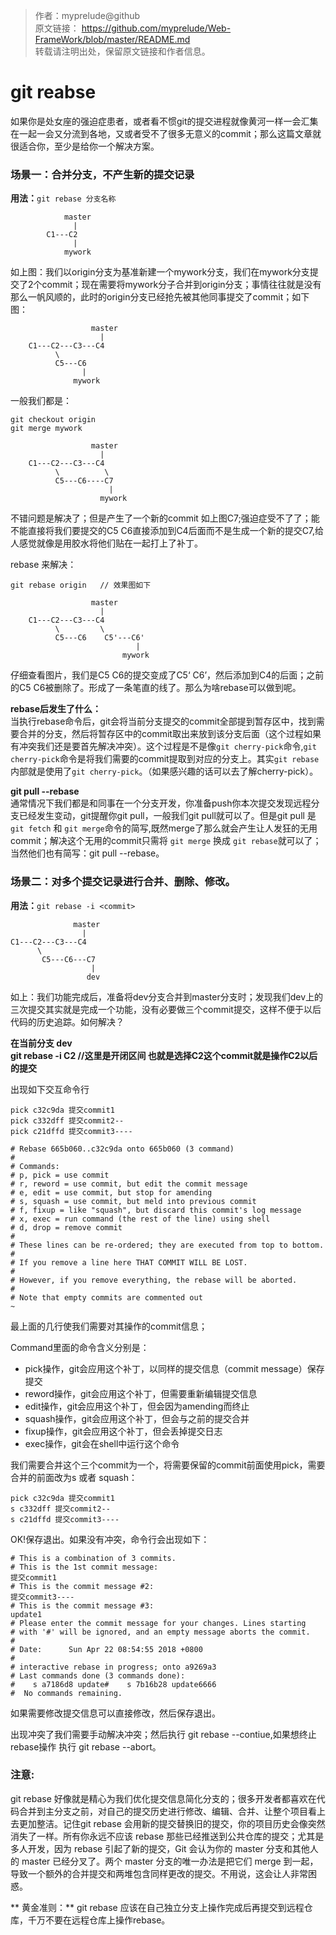 >作者：myprelude@github  
原文链接： https://github.com/myprelude/Web-FrameWork/blob/master/README.md  
转载请注明出处，保留原文链接和作者信息。
# git reabse
如果你是处女座的强迫症患者，或者看不惯git的提交进程就像黄河一样一会汇集在一起一会又分流到各地，又或者受不了很多无意义的commit；那么这篇文章就很适合你，至少是给你一个解决方案。

### 场景一：合并分支，不产生新的提交记录

**用法：**`git rebase 分支名称`

```
            master
              |
        C1---C2
              |
            mywork
```

如上图：我们以origin分支为基准新建一个mywork分支，我们在mywork分支提交了2个commit；现在需要将mywork分子合并到origin分支；事情往往就是没有那么一帆风顺的，此时的origin分支已经抢先被其他同事提交了commit；如下图：

```
                  master
                    |
    C1---C2---C3---C4
          \
          C5---C6
                |
              mywork
```

一般我们都是：
```
git checkout origin
git merge mywork
```
```
                  master
                    |
    C1---C2---C3---C4
          \          \
          C5---C6----C7
                      |
                    mywork
```

不错问题是解决了；但是产生了一个新的commit 如上图C7;强迫症受不了了；能不能直接将我们要提交的C5 C6直接添加到C4后面而不是生成一个新的提交C7,给人感觉就像是用胶水将他们贴在一起打上了补丁。

rebase 来解决：
```
git rebase origin   // 效果图如下
```
```
                  master
                    |
    C1---C2---C3---C4
          \         \
          C5---C6    C5'---C6'
                            |
                         mywork
```

仔细查看图片，我们是C5 C6的提交变成了C5‘ C6’，然后添加到C4的后面；之前的C5 C6被删除了。形成了一条笔直的线了。那么为啥rebase可以做到呢。

**rebase后发生了什么：**  
当执行rebase命令后，git会将当前分支提交的commit全部提到暂存区中，找到需要合并的分支，然后将暂存区中的commit取出来放到该分支后面（这个过程如果有冲突我们还是要首先解决冲突）。这个过程是不是像`git cherry-pick`命令,`git cherry-pick`命令是将我们需要的commit提取到对应的分支上。其实`git rebase`内部就是使用了`git cherry-pick`。（如果感兴趣的话可以去了解cherry-pick）。

**git pull --rebase**  
通常情况下我们都是和同事在一个分支开发，你准备push你本次提交发现远程分支已经发生变动，git提醒你git pull，一般我们git pull就可以了。但是git pull 是`git fetch` 和 `git merge`命令的简写,既然merge了那么就会产生让人发狂的无用commit；解决这个无用的commit只需将 `git merge` 换成 `git rebase`就可以了； 当然他们也有简写：git pull --rebase。

### 场景二：对多个提交记录进行合并、删除、修改。

**用法：**`git rebase -i <commit>`

```
              master
                |
C1---C2---C3---C4
      \
       C5---C6---C7
                  |
                 dev
```
如上：我们功能完成后，准备将dev分支合并到master分支时；发现我们dev上的三次提交其实就是完成一个功能，没有必要做三个commit提交，这样不便于以后代码的历史追踪。如何解决？

**在当前分支 dev  
git rebase -i C2     //这里是开闭区间 也就是选择C2这个commit就是操作C2以后的提交**

出现如下交互命令行
```
pick c32c9da 提交commit1
pick c332dff 提交commit2--
pick c21dffd 提交commit3----

# Rebase 665b060..c32c9da onto 665b060 (3 command)
#
# Commands:
# p, pick = use commit
# r, reword = use commit, but edit the commit message
# e, edit = use commit, but stop for amending
# s, squash = use commit, but meld into previous commit
# f, fixup = like "squash", but discard this commit's log message
# x, exec = run command (the rest of the line) using shell
# d, drop = remove commit
#
# These lines can be re-ordered; they are executed from top to bottom.
#
# If you remove a line here THAT COMMIT WILL BE LOST.
#
# However, if you remove everything, the rebase will be aborted.
#
# Note that empty commits are commented out
~
```
最上面的几行使我们需要对其操作的commit信息；

Command里面的命令含义分别是：
* pick操作，git会应用这个补丁，以同样的提交信息（commit message）保存提交
* reword操作，git会应用这个补丁，但需要重新编辑提交信息
* edit操作，git会应用这个补丁，但会因为amending而终止
* squash操作，git会应用这个补丁，但会与之前的提交合并
* fixup操作，git会应用这个补丁，但会丢掉提交日志
* exec操作，git会在shell中运行这个命令

我们需要合并这个三个commit为一个，将需要保留的commit前面使用pick，需要合并的前面改为s 或者 squash：
```
pick c32c9da 提交commit1
s c332dff 提交commit2--
s c21dffd 提交commit3----
```
OK!保存退出。如果没有冲突，命令行会出现如下：
```
# This is a combination of 3 commits.
# This is the 1st commit message:
提交commit1 
# This is the commit message #2: 
提交commit3---- 
# This is the commit message #3: 
update1 
# Please enter the commit message for your changes. Lines starting
# with '#' will be ignored, and an empty message aborts the commit.
#
# Date:      Sun Apr 22 08:54:55 2018 +0800
#
# interactive rebase in progress; onto a9269a3
# Last commands done (3 commands done):
#    s a7186d8 update#    s 7b16b28 update6666
#  No commands remaining.
```
如果需要修改提交信息可以直接修改，然后保存退出。

出现冲突了我们需要手动解决冲突；然后执行 git rebase --contiue,如果想终止rebase操作 执行 git rebase --abort。

### 注意:
git rebase 好像就是精心为我们优化提交信息简化分支的；很多开发者都喜欢在代码合并到主分支之前，对自己的提交历史进行修改、编辑、合并、让整个项目看上去更加整洁。记住git rebase 会用新的提交替换旧的提交，你的项目历史会像突然消失了一样。所有你永远不应该 rebase 那些已经推送到公共仓库的提交；尤其是多人开发，因为 rebase 引起了新的提交，Git 会认为你的 master 分支和其他人的 master 已经分叉了。两个 master 分支的唯一办法是把它们 merge 到一起，导致一个额外的合并提交和两堆包含同样更改的提交。不用说，这会让人非常困惑。

** 黄金准则：** git rebase 应该在自己独立分支上操作完成后再提交到远程仓库，千万不要在远程仓库上操作rebase。